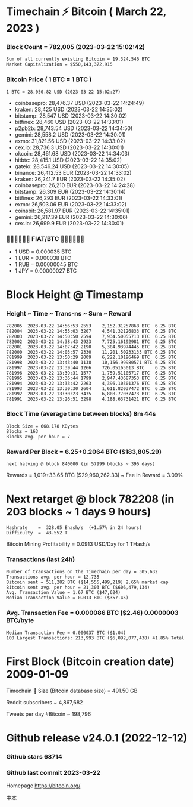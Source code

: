 # Timechain ⚡ ₿itcoin ( March 22, 2023 )
### Block Count = 782,005 (2023-03-22 15:02:42)
    Sum of all currently existing Bitcoin = 19,324,546 BTC
    Market Capitalization = $550,143,372,915
### Bitcoin Price ( 1 BTC = 1 BTC )
	1 BTC = 28,050.82 USD (2023-03-22 15:02:27)
- coinbasepro: 28,476.37 USD (2023-03-22 14:24:49)
- kraken: 28,425 USD (2023-03-22 14:35:02)
- bitstamp: 28,547 USD (2023-03-22 14:30:02)
- bitfinex: 28,460 USD (2023-03-22 14:33:01)
- p2pb2b: 28,743.54 USD (2023-03-22 14:34:50)
- gemini: 28,558.2 USD (2023-03-22 14:30:01)
- exmo: 31,821.56 USD (2023-03-22 14:33:02)
- cex.io: 28,736.3 USD (2023-03-22 14:30:01)
- okcoin: 28,461.68 USD (2023-03-22 14:34:03)
- hitbtc: 28,415.1 USD (2023-03-22 14:35:02)
- gateio: 28,546.24 USD (2023-03-22 14:30:05)
- binance: 26,412.53 EUR (2023-03-22 14:33:02)
- kraken: 26,241.7 EUR (2023-03-22 14:35:02)
- coinbasepro: 26,210 EUR (2023-03-22 14:24:28)
- bitstamp: 26,309 EUR (2023-03-22 14:30:14)
- bitfinex: 26,293 EUR (2023-03-22 14:33:01)
- exmo: 26,503.06 EUR (2023-03-22 14:33:02)
- coinsbit: 26,581.97 EUR (2023-03-22 14:35:01)
- gemini: 26,217.39 EUR (2023-03-22 14:30:06)
- cex.io: 26,699.9 EUR (2023-03-22 14:30:01)
### 💱💶💵💷💴💱 FIAT/BTC 💱💴💷💵💶💱
- 1 USD = 0.000035 BTC
- 1 EUR = 0.000038 BTC
- 1 RUB = 0.00000045 BTC
- 1 JPY = 0.00000027 BTC
# Block Height @ Timestamp
### Height	~ Time	~ Trans-ns	~ Sum	~ Reward
    782005	2023-03-22 14:56:53	2553	2,152.31257868 BTC	6.25 BTC
    782004	2023-03-22 14:55:03	3207	4,541.32126833 BTC	6.25 BTC
    782003	2023-03-22 14:50:50	2594	7,934.50055713 BTC	6.25 BTC
    782002	2023-03-22 14:38:43	2923	7,725.16192981 BTC	6.25 BTC
    782001	2023-03-22 14:07:42	2190	5,304.93974445 BTC	6.25 BTC
    782000	2023-03-22 14:03:57	2330	11,201.50233133 BTC	6.25 BTC
    781999	2023-03-22 13:50:29	2009	6,222.10196469 BTC	6.25 BTC
    781998	2023-03-22 13:43:40	1138	10,156.99980571 BTC	6.25 BTC
    781997	2023-03-22 13:39:44	1266	726.05165013 BTC	6.25 BTC
    781996	2023-03-22 13:39:31	1577	1,759.51105717 BTC	6.25 BTC
    781995	2023-03-22 13:36:44	1799	2,947.43687353 BTC	6.25 BTC
    781994	2023-03-22 13:33:42	2263	4,396.10301376 BTC	6.25 BTC
    781993	2023-03-22 13:30:30	2604	1,611.82037472 BTC	6.25 BTC
    781992	2023-03-22 13:30:23	3475	6,808.77037473 BTC	6.25 BTC
    781991	2023-03-22 13:26:51	3298	4,188.63731421 BTC	6.25 BTC

### Block Time (average time between blocks)	8m 44s
    Block Size = 668.178 KBytes
    Blocks = 163
    Blocks avg. per hour = 7
### Reward Per Block = 6.25+0.2064 BTC ($183,805.29) 
    next halving @ block 840000 (in 57999 blocks ~ 396 days)
Rewards = 1,019+33.65 BTC ($29,960,262.33) ~ Fee in Reward = 3.09%
# Next retarget @ block 782208 (in 203 blocks ~ 1 days 9 hours)
    Hashrate    =  328.05 Ehash/s  (+1.57% in 24 hours)
    Difficulty  =  43.552 T 
Bitcoin Mining Profitability = 0.0913 USD/Day for 1 THash/s
### Transactions (last 24h)
    Number of transactions on the Timechain per day = 305,632
    Transactions avg. per hour = 12,735
    Bitcoin sent = 511,282 BTC ($14,555,499,219) 2.65% market cap
    Bitcoin sent avg. per hour = 21,303 BTC ($606,479,134)
    Avg. Transaction Value = 1.67 BTC ($47,624)
    Median Transaction Value = 0.013 BTC ($357.45)
### Avg. Transaction Fee = 0.000086 BTC ($2.46) 0.0000003 BTC/byte
    Median Transaction Fee = 0.000037 BTC ($1.04)
    100 Largest Transactions: 213,993 BTC ($6,092,077,438) 41.85% Total
# First Block (Bitcoin creation date)	2009-01-09
Timechain 🪩 Size (Bitcoin database size) = 491.50 GB

Reddit subscribers ~ 4,867,682

Tweets per day #Bitcoin	~ 198,796
# Github release	v24.0.1 (2022-12-12)
### Github stars	68714
### Github last commit	2023-03-22

Homepage	https://bitcoin.org/

中本 
